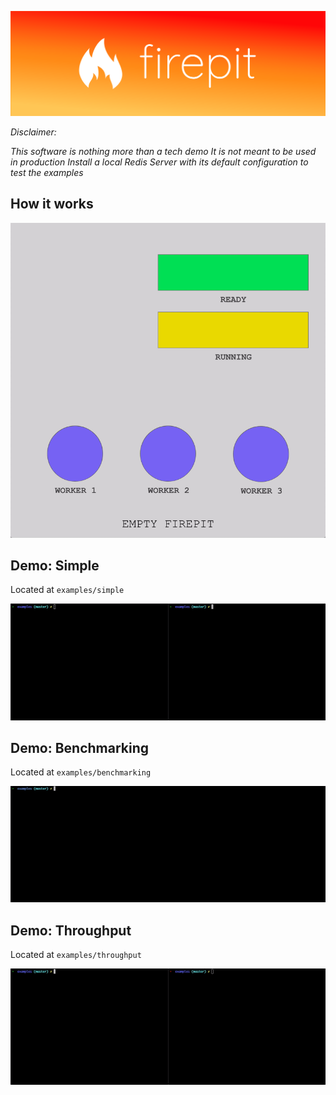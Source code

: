 ![Firepit.js][logo]

_Disclaimer:_

_This software is nothing more than a tech demo_
_It is not meant to be used in production_
_Install a local Redis Server with its default configuration to test the examples_

## How it works

![How it works][explained]

## Demo: Simple

Located at `examples/simple`

![Demo: Simple][example-simple]

## Demo: Benchmarking

Located at `examples/benchmarking`

![Demo: Simple][example-benchmarking]

## Demo: Throughput

Located at `examples/throughput`

![Demo: Simple][example-throughput]

[logo]: https://github.com/futurorandomico/firepit-js/blob/master/logo/firepit-landscape.png?raw=true "Logo"
[explained]: https://github.com/futurorandomico/firepit-js/blob/master/animations/explained.gif?raw=true "Demo: Simple"
[example-simple]: https://github.com/futurorandomico/firepit-js/blob/master/animations/examples-simple.gif?raw=true "Demo: Simple"
[example-benchmarking]: https://github.com/futurorandomico/firepit-js/blob/master/animations/examples-benchmarking.gif?raw=true "Demo: Benchmarking"
[example-throughput]: https://github.com/futurorandomico/firepit-js/blob/master/animations/examples-throughput.gif?raw=true "Demo: Throughput"